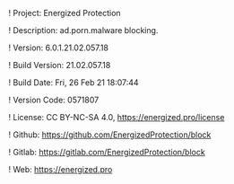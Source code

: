 ! Project: Energized Protection

! Description: ad.porn.malware blocking.

! Version: 6.0.1.21.02.057.18

! Build Version: 21.02.057.18

! Build Date: Fri, 26 Feb 21 18:07:44

! Version Code: 0571807

! License: CC BY-NC-SA 4.0, https://energized.pro/license

! Github: https://github.com/EnergizedProtection/block

! Gitlab: https://gitlab.com/EnergizedProtection/block


! Web: https://energized.pro
